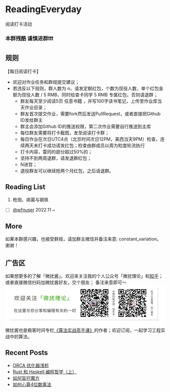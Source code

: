 # ReadingEveryday
阅读打卡活动

<h3>本群残酷 谨慎进群❗️❗❗️</h3>

## 规则
【每日阅读打卡】

- 欢迎对作业任务和群规提交建议；
- 若违反以下规则，群人数为 n，请发定额红包，个数为现役人数，单个红包金额为现役人数 / 5 RMB，同时给查卡同学 5 RMB 专属红包，否则请退群；
  - 群友每天至少阅读5页 任意书籍 ，并写100字读书笔记，上传至作业库当天作业目录；
  - 群友首次提交作业，需要fork然后发送PullRequest，或者直接把Github ID发给群主
  - 群主会添加Github ID的推送权限，第二次作业需要自行推送到主库
  - 每位群友需要将打卡截图，发至阅读打卡群；
  - 每日作业在次日UTC4点（北京时间次日12PM，美西当天9PM）检查，连续两天未打卡成功请发红包；检查由群成员以周为粒度轮流执行
  - 打卡内容，雷同的部分超过50%的；
  - 坚持不到两周退群，请发退群红包；
  - N进宫；
  - 退役群友可以继续抢两个月红包，之后请退群。

## Reading List
1. 枪炮、病菌与钢铁
- [ ] [@wfnuser](https://github.com/wfnuser) 2022.11 ~ 

## More
如果本群感兴趣，也接受群规，请加群主微信并备注来意: constant_variation。谢谢！

## 广告区
如果想更多的了解「微扰酱」，欢迎来关注我的个人公众号「微扰理论」和[知乎](https://www.zhihu.com/people/qin-hao-37)；或者直接微信扫码加微扰酱好友，交个朋友； 备注来意即可～
![](https://github.com/wfnuser/wfnuser/blob/main/banner.jpg)
微扰酱也是极客时间专栏[《算法实战高手课》](https://time.geekbang.org/column/intro/100100901?code=I%252F1%252FovCrth0wXifam7LWC3eGnJy9VdcYcfWACA1NG%252Fk%253D&utm_term=SPoster&page=A)的作者；欢迎订阅，一起学习工程实战中的算法。

## Recent Posts
* [ORCA 优化器浅析](https://mp.weixin.qq.com/s/1KnxeC7id1Gi5wD7HOu4sQ)
* [Rust 和 Haskell 编程哲学（上）](https://mp.weixin.qq.com/s/lioFHcxgrv-_sANZQtUURg)
* [如何盲拧魔方](https://mp.weixin.qq.com/s?__biz=Mzg4NzY3NDQzMQ==&mid=2247483773&idx=1&sn=ba8465f313595be8000e810e883db9e5&chksm=cf87822df8f00b3b7530006daef791b660c8150b7c6b85560f2d5370f7e2c151a3c3d6a34c94#rd)
* [如何心算4位数乘法](https://mp.weixin.qq.com/s?__biz=Mzg4NzY3NDQzMQ==&mid=2247483756&idx=1&sn=51a1b1f921a89a9aabfb32e2c893a836&chksm=cf87823cf8f00b2a2eec13f02ff9cd14b991aedcde19a18057ca974bdf338ec0fac5e9c8107d#rd)
